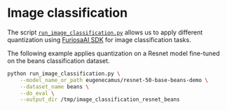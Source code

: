 <!---
Copyright 2023 The HuggingFace Team. All rights reserved.

Licensed under the Apache License, Version 2.0 (the "License");
you may not use this file except in compliance with the License.
You may obtain a copy of the License at

    http://www.apache.org/licenses/LICENSE-2.0

Unless required by applicable law or agreed to in writing, software
distributed under the License is distributed on an "AS IS" BASIS,
WITHOUT WARRANTIES OR CONDITIONS OF ANY KIND, either express or implied.
See the License for the specific language governing permissions and
limitations under the License.
-->

# Image classification

The script [`run_image_classification.py`](https://github.com/huggingface/optimum-furiosa/blob/main/examples/quantization/image_classification/run_image_classification.py) allows us to apply different quantization using [FuriosaAI SDK](https://furiosa-ai.github.io/docs/latest/en/software/quantization.html) for image classification tasks.

The following example applies quantization on a Resnet model fine-tuned on the beans classification dataset.

```bash
python run_image_classification.py \
    --model_name_or_path eugenecamus/resnet-50-base-beans-demo \
    --dataset_name beans \
    --do_eval \
    --output_dir /tmp/image_classification_resnet_beans
```

